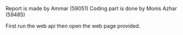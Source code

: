 Report is made by Ammar (59051)
Coding part is done by Monis Azhar (59485)

First run the web api then open the web page provided.
